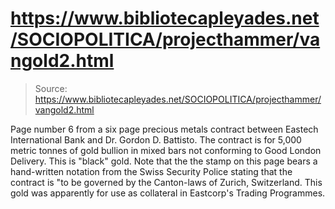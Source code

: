 # https://www.bibliotecapleyades.net/SOCIOPOLITICA/projecthammer/vangold2.html

> Source: https://www.bibliotecapleyades.net/SOCIOPOLITICA/projecthammer/vangold2.html

Page number 6 from a six page precious metals contract between Eastech International Bank and Dr. Gordon D. Battisto.
The contract is for 5,000 metric tonnes of gold bullion in mixed bars not conforming to Good London Delivery. This is "black" gold. Note that the the stamp on this page bears a hand-written notation from the Swiss Security Police stating that the contract is "to be governed by the Canton-laws of Zurich, Switzerland.
This gold was apparently for use as collateral in Eastcorp's Trading Programmes.
